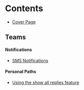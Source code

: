 # Contents

* [Cover Page](README.md)

## Teams

#### Notifications

* [SMS Notifications](_posts/2017-04-07-sms-notifications.md)

#### Personal Paths

* [Using the show all replies feature](_posts/2017-05-17-using-the-view-all-replies-feature.md)



